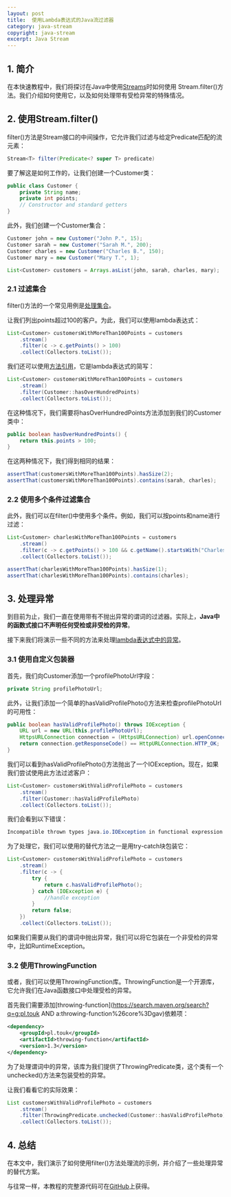 ```yaml
---
layout: post
title:  使用Lambda表达式的Java流过滤器
category: java-stream
copyright: java-stream
excerpt: Java Stream
---
```


## 1. 简介

在本快速教程中，我们将探讨在Java中使用[Streams]()时如何使用 Stream.filter()方法。我们介绍如何使用它，以及如何处理带有受检异常的特殊情况。

## 2. 使用Stream.filter()

filter()方法是Stream接口的中间操作，它允许我们过滤与给定Predicate匹配的流元素：

```java
Stream<T> filter(Predicate<? super T> predicate)
```

要了解这是如何工作的，让我们创建一个Customer类：

```java
public class Customer {
	private String name;
	private int points;
	// Constructor and standard getters
}
```

此外，我们创建一个Customer集合：

```java
Customer john = new Customer("John P.", 15);
Customer sarah = new Customer("Sarah M.", 200);
Customer charles = new Customer("Charles B.", 150);
Customer mary = new Customer("Mary T.", 1);

List<Customer> customers = Arrays.asList(john, sarah, charles, mary);
```

### 2.1 过滤集合

filter()方法的一个常见用例是[处理集合]()。

让我们列出points超过100的客户。为此，我们可以使用lambda表达式：

```java
List<Customer> customersWithMoreThan100Points = customers
	.stream()
    .filter(c -> c.getPoints() > 100)
    .collect(Collectors.toList());
```

我们还可以使用[方法引用]()，它是lambda表达式的简写：

```java
List<Customer> customersWithMoreThan100Points = customers
	.stream()
    .filter(Customer::hasOverHundredPoints)
    .collect(Collectors.toList());
```

在这种情况下，我们需要将hasOverHundredPoints方法添加到我们的Customer类中：

```java
public boolean hasOverHundredPoints() {
    return this.points > 100;
}
```

在这两种情况下，我们得到相同的结果：

```java
assertThat(customersWithMoreThan100Points).hasSize(2);
assertThat(customersWithMoreThan100Points).contains(sarah, charles);
```

### 2.2 使用多个条件过滤集合

此外，我们可以在filter()中使用多个条件。例如，我们可以按points和name进行过滤：

```java
List<Customer> charlesWithMoreThan100Points = customers
	.stream()
    .filter(c -> c.getPoints() > 100 && c.getName().startsWith("Charles"))
    .collect(Collectors.toList());

assertThat(charlesWithMoreThan100Points).hasSize(1);
assertThat(charlesWithMoreThan100Points).contains(charles);
```

## 3. 处理异常

到目前为止，我们一直在使用带有不抛出异常的谓词的过滤器。实际上，**Java中的函数式接口不声明任何受检或非受检的异常**。

接下来我们将演示一些不同的方法来处理[lambda表达式中的异常]()。

### 3.1 使用自定义包装器

首先，我们向Customer添加一个profilePhotoUrl字段：

```java
private String profilePhotoUrl;
```

此外，让我们添加一个简单的hasValidProfilePhoto()方法来检查profilePhotoUrl的可用性：

```java
public boolean hasValidProfilePhoto() throws IOException {
    URL url = new URL(this.profilePhotoUrl);
    HttpsURLConnection connection = (HttpsURLConnection) url.openConnection();
    return connection.getResponseCode() == HttpURLConnection.HTTP_OK;
}
```

我们可以看到hasValidProfilePhoto()方法抛出了一个IOException。现在，如果我们尝试使用此方法过滤客户：

```java
List<Customer> customersWithValidProfilePhoto = customers
	.stream()
    .filter(Customer::hasValidProfilePhoto)
    .collect(Collectors.toList());
```

我们会看到以下错误：

```java
Incompatible thrown types java.io.IOException in functional expression
```

为了处理它，我们可以使用的替代方法之一是用try-catch块包装它：

```java
List<Customer> customersWithValidProfilePhoto = customers
	.stream()
    .filter(c -> {
        try {
            return c.hasValidProfilePhoto();
        } catch (IOException e) {
            //handle exception
        }
        return false;
    })
    .collect(Collectors.toList());
```

如果我们需要从我们的谓词中抛出异常，我们可以将它包装在一个非受检的异常中，比如RuntimeException。

### 3.2 使用ThrowingFunction

或者，我们可以使用ThrowingFunction库。ThrowingFunction是一个开源库，它允许我们在Java函数接口中处理受检的异常。

首先我们需要添加[throwing-function](https://search.maven.org/search?q=g:pl.touk AND a:throwing-function%26core%3Dgav)依赖项：

```xml
<dependency>
    <groupId>pl.touk</groupId>
    <artifactId>throwing-function</artifactId>
    <version>1.3</version>
</dependency>
```

为了处理谓词中的异常，该库为我们提供了ThrowingPredicate类，这个类有一个unchecked()方法来包装受检的异常。

让我们看看它的实际效果：

```java
List customersWithValidProfilePhoto = customers
    .stream()
    .filter(ThrowingPredicate.unchecked(Customer::hasValidProfilePhoto))
    .collect(Collectors.toList());
```

## 4. 总结

在本文中，我们演示了如何使用filter()方法处理流的示例，并介绍了一些处理异常的替代方案。

与往常一样，本教程的完整源代码可在[GitHub](https://github.com/tuyucheng7/taketoday-tutorial4j/tree/master/java-core-modules/java-streams-1)上获得。
